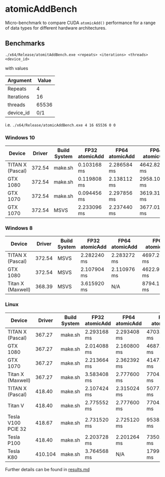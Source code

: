 # atomicAddBench

Micro-benchmark to compare CUDA `atomicAdd()` performance for a range of data types for different hardware architectures.


## Benchmarks

```
./x64/Release/atomitAddBench.exe <repeats> <iterations> <threads> <device_id>
```
with values

| Argument   | Value |
| ---------- | ----- |
| Repeats    |     4 |
| Iterations |    16 |
| threads    | 65536 |
| device_id  |   0/1 |

i.e. `./x64/Release/atomicAddBench.exe 4 16 65536 0 0`


### Windows 10

| Device            | Driver  | Build System | FP32 atomicAdd | FP64 atomicAdd | FP64 atomicCAS |
| ----------------  | ------- | ------------ | -------------- | -------------- | -------------- |
| TITAN X (Pascal)  |  372.54 | make.sh      |    0.103168 ms |    2.286584 ms | 4642.822266 ms |
| GTX 1080          |  372.54 | make.sh      |    0.119808 ms |    2.138112 ms | 2958.107910 ms |
| GTX 1070          |  372.54 | make.sh      |    0.094456 ms |    2.297856 ms | 3619.317871 ms |
| GTX 1070          |  372.54 | MSVS         |    2.233096 ms |    2.237440 ms | 3677.011719 ms |

### Windows 8
| Device            | Driver  | Build System | FP32 atomicAdd | FP64 atomicAdd | FP64 atomicCAS |
| ----------------  | ------- | ------------ | -------------- | -------------- | -------------- |
| TITAN X (Pascal)  |  372.54 | MSVS         |    2.282240 ms |    2.283272 ms | 4697.289063 ms |
| GTX 1080          |  372.54 | MSVS         |    2.107904 ms |    2.110976 ms | 4622.919922 ms |
| Titan X (Maxwell) |  368.39 | MSVS         |    3.615920 ms |            N/A | 8794.115234 ms |

### Linux
| Device            | Driver  | Build System | FP32 atomicAdd | FP64 atomicAdd | FP64 atomicCAS  |
| ----------------  | ------- | ------------ | -------------- | -------------- | --------------- |
| TITAN X (Pascal)  | 367.27  | make.sh      |    2.293168 ms |    2.293408 ms |  4703.542969 ms |
| GTX 1080          | 367.27  | make.sh      |    2.014088 ms |    2.160800 ms |  4687.642090 ms |
| GTX 1070          | 367.27  | make.sh      |    2.213664 ms |    2.362392 ms |  4147.560547 ms |
| Titan X (Maxwell) | 367.27  | make.sh      |    3.583408 ms |    2.777600 ms |  7704.697754 ms |
| TITAN X (Pascal)  | 418.40  | make.sh      |    2.107424 ms |    2.315024 ms |  5077.749512 ms |
| Titan V           | 418.40  | make.sh      |    2.775552 ms |    2.777600 ms |  7704.697754 ms |
| Tesla V100 PCIE 32| 418.67  | make.sh      |    2.731520 ms |    2.725120 ms |  9538.770508 ms |
| Tesla P100        | 418.40  | make.sh      |    2.203728 ms |    2.201264 ms |  7350.522949 ms |
| Tesla K80         | 410.104 | make.sh      |    3.764568 ms |            N/A | 17993.359375 ms |



Further details can be found in [results.md](results.md)
